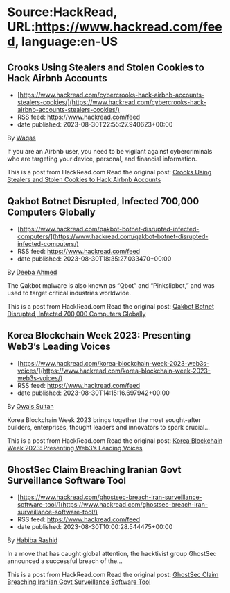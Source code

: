 # Source:HackRead, URL:https://www.hackread.com/feed, language:en-US

## Crooks Using Stealers and Stolen Cookies to Hack Airbnb Accounts
 - [https://www.hackread.com/cybercrooks-hack-airbnb-accounts-stealers-cookies/](https://www.hackread.com/cybercrooks-hack-airbnb-accounts-stealers-cookies/)
 - RSS feed: https://www.hackread.com/feed
 - date published: 2023-08-30T22:55:27.940623+00:00

<p>By <a href="https://www.hackread.com/author/hackread/" rel="nofollow">Waqas</a></p>
<p>If you are an Airbnb user, you need to be vigilant against cybercriminals who are targeting your device, personal, and financial information.</p>
<p>This is a post from HackRead.com Read the original post: <a href="https://www.hackread.com/cybercrooks-hack-airbnb-accounts-stealers-cookies/" rel="nofollow">Crooks Using Stealers and Stolen Cookies to Hack Airbnb Accounts</a></p>

## Qakbot Botnet Disrupted, Infected 700,000 Computers Globally
 - [https://www.hackread.com/qakbot-botnet-disrupted-infected-computers/](https://www.hackread.com/qakbot-botnet-disrupted-infected-computers/)
 - RSS feed: https://www.hackread.com/feed
 - date published: 2023-08-30T18:35:27.033470+00:00

<p>By <a href="https://www.hackread.com/author/deeba/" rel="nofollow">Deeba Ahmed</a></p>
<p>The Qakbot malware is also known as “Qbot” and “Pinkslipbot,” and was used to target critical industries worldwide.</p>
<p>This is a post from HackRead.com Read the original post: <a href="https://www.hackread.com/qakbot-botnet-disrupted-infected-computers/" rel="nofollow">Qakbot Botnet Disrupted, Infected 700,000 Computers Globally</a></p>

## Korea Blockchain Week 2023: Presenting Web3’s Leading Voices
 - [https://www.hackread.com/korea-blockchain-week-2023-web3s-voices/](https://www.hackread.com/korea-blockchain-week-2023-web3s-voices/)
 - RSS feed: https://www.hackread.com/feed
 - date published: 2023-08-30T14:15:16.697942+00:00

<p>By <a href="https://www.hackread.com/author/owais/" rel="nofollow">Owais Sultan</a></p>
<p>Korea Blockchain Week 2023 brings together the most sought-after builders, enterprises, thought leaders and innovators to spark crucial&#8230;</p>
<p>This is a post from HackRead.com Read the original post: <a href="https://www.hackread.com/korea-blockchain-week-2023-web3s-voices/" rel="nofollow">Korea Blockchain Week 2023: Presenting Web3&#8217;s Leading Voices</a></p>

## GhostSec Claim Breaching Iranian Govt Surveillance Software Tool
 - [https://www.hackread.com/ghostsec-breach-iran-surveillance-software-tool/](https://www.hackread.com/ghostsec-breach-iran-surveillance-software-tool/)
 - RSS feed: https://www.hackread.com/feed
 - date published: 2023-08-30T10:00:28.544475+00:00

<p>By <a href="https://www.hackread.com/author/habiba/" rel="nofollow">Habiba Rashid</a></p>
<p>In a move that has caught global attention, the hacktivist group GhostSec announced a successful breach of the&#8230;</p>
<p>This is a post from HackRead.com Read the original post: <a href="https://www.hackread.com/ghostsec-breach-iran-surveillance-software-tool/" rel="nofollow">GhostSec Claim Breaching Iranian Govt Surveillance Software Tool</a></p>

